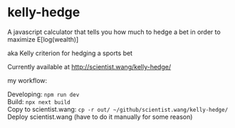 # kelly-hedge
A javascript calculator that tells you how much to hedge a bet in order to maximize E[log(wealth)]

aka Kelly criterion for hedging a sports bet

Currently available at http://scientist.wang/kelly-hedge/ 

my workflow:

Developing: `npm run dev`  
Build: `npx next build`  
Copy to scientist.wang: `cp -r out/ ~/github/scientist.wang/kelly-hedge/`  
Deploy scientist.wang (have to do it manually for some reason)

